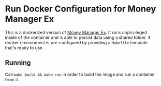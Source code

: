 # Run Docker Configuration for Money Manager Ex

This is a dockerized version of [Money Manager Ex](https://github.com/moneymanagerex/moneymanagerex). It runs unprivileged inside of the container and is able to persist data using a shared folder. It docker environment is pre-configured by providing a `Makefile` template that's ready to use.

## Running

Call `make build && make run` in order to build the image and run a container from it.